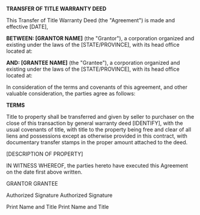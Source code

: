 **TRANSFER OF TITLE WARRANTY DEED**

This Transfer of Title Warranty Deed (the "Agreement") is made and
effective \[DATE\],

**BETWEEN: \[GRANTOR NAME\]** (the \"Grantor\"), a corporation organized
and existing under the laws of the \[STATE/PROVINCE\], with its head
office located at:

**AND: \[GRANTEE NAME\]** (the \"Grantee\"), a corporation organized and
existing under the laws of the \[STATE/PROVINCE\], with its head office
located at:

In consideration of the terms and covenants of this agreement, and other
valuable consideration, the parties agree as follows:

**TERMS**

Title to property shall be transferred and given by seller to purchaser
on the close of this transaction by general warranty deed \[IDENTIFY\],
with the usual covenants of title, with title to the property being free
and clear of all liens and possessions except as otherwise provided in
this contract, with documentary transfer stamps in the proper amount
attached to the deed.

\[DESCRIPTION OF PROPERTY\]

IN WITNESS WHEREOF, the parties hereto have executed this Agreement on
the date first above written.

GRANTOR GRANTEE

Authorized Signature Authorized Signature

Print Name and Title Print Name and Title
